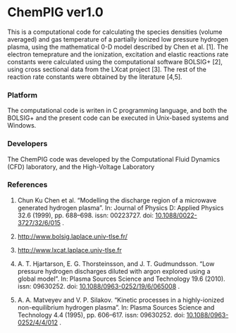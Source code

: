# ChemPIG ver1.0

This is a computational code for calculating the species densities (volume averaged)
and gas temperature of a partially ionized low pressure hydrogen plasma, using the
mathematical 0-D model described by Chen et al. [1]. The electron temeprature and
the ionization, excitation and elastic reactions rate constants were calculated
using the computational software BOLSIG+ [2], using cross sectional data from the 
LXcat project [3]. The rest of the reaction rate constants were obtained by the
literature [4,5]. 

### Platform
The computational code is writen in C programming language, and both the BOLSIG+ 
and the present code can be executed in Unix-based systems and Windows.

### Developers
The ChemPIG code was developed by the Computational Fluid Dynamics (CFD) laboratory, 
and the High-Voltage Laboratory

### References

1. Chun Ku Chen et al. “Modelling the discharge region of a microwave generated
    hydrogen plasma”. In: Journal of Physics D: Applied Physics 32.6 (1999),
    pp. 688–698. issn: 00223727. doi: [10.1088/0022-3727/32/6/015](https://iopscience.iop.org/article/10.1088/0022-3727/32/6/015) .
    
2. http://www.bolsig.laplace.univ-tlse.fr/

3. http://www.lxcat.laplace.univ-tlse.fr

4. A. T. Hjartarson, E. G. Thorsteinsson, and J. T. Gudmundsson. “Low pressure
    hydrogen discharges diluted with argon explored using a global model”. In: Plasma
    Sources Science and Technology 19.6 (2010). issn: 09630252. doi:
    [10.1088/0963-0252/19/6/065008](https://iopscience.iop.org/article/10.1088/0963-0252/19/6/065008) .
    
5. A. A. Matveyev and V. P. Silakov. “Kinetic processes in a highly-ionized
    non-equilibrium hydrogen plasma”. In: Plasma Sources Science and Technology 4.4
    (1995), pp. 606–617. issn: 09630252. doi: [10.1088/0963-0252/4/4/012](https://iopscience.iop.org/article/10.1088/0963-0252/4/4/012) .
